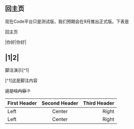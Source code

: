 回主页
----------

现在Code平台只是测试版，我们预期会在9月推出正式版。下表是


回主页

|你好|你好|

|1|2|
-----

脚注演示[^1]

[^1]这是脚注内容

~~这是啥内容？~~

First Header | Second Header | Third Header
:----------- | :-----------: | -----------:
Left         | Center        | Right
Left         | Center        | Right
